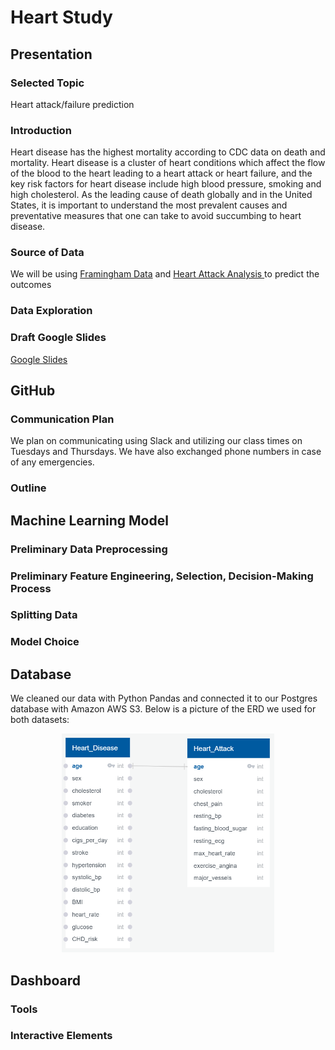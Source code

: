 # Heart Study

## Presentation

### Selected Topic 
Heart attack/failure prediction 

### Introduction 
Heart disease has the highest mortality according to CDC data on death and mortality. Heart disease is a cluster of heart conditions which affect the flow of the blood to the heart leading to a heart attack or heart failure, and the key risk factors for heart disease include high blood pressure, smoking and high cholesterol. As the leading cause of death globally and in the United States, it is important to understand the most prevalent causes and preventative measures that one can take to avoid succumbing to heart disease.

### Source of Data
We will be using [Framingham Data](https://www.kaggle.com/dileep070/heart-disease-prediction-using-logistic-regression) and [Heart Attack Analysis ](https://www.kaggle.com/rashikrahmanpritom/heart-attack-analysis-prediction-dataset) to predict the outcomes 

### Data Exploration


### Draft Google Slides
[Google Slides](https://docs.google.com/presentation/d/1onFSrrHWJHMssUqCB5XmFOtxarz3dNbw-AfdVClvO5o/edit?usp=sharing)

## GitHub

### Communication Plan
We plan on communicating using Slack and utilizing our class times on Tuesdays and Thursdays. We have also exchanged phone numbers in case of any emergencies.

### Outline

## Machine Learning Model

### Preliminary Data Preprocessing

### Preliminary Feature Engineering, Selection, Decision-Making Process

### Splitting Data

### Model Choice

## Database
We cleaned our data with Python Pandas and connected it to our Postgres database with Amazon AWS S3. Below is a picture of the ERD we used for both datasets: 
<p align="center"><img src="https://github.com/echuung94/Heart_Study/blob/ncao/Resources/ERD.PNG" height="350"></p>

## Dashboard

### Tools

### Interactive Elements
